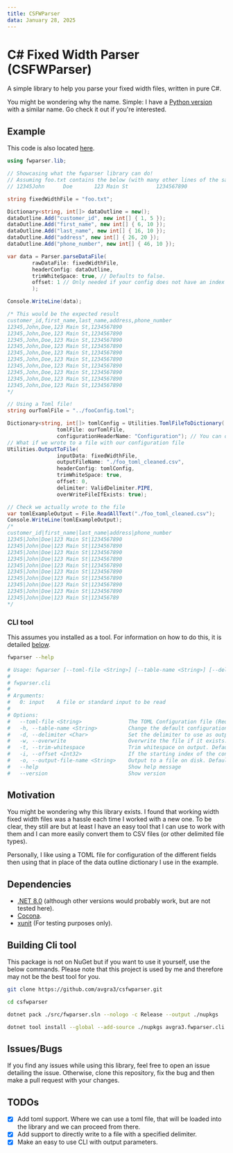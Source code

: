 ```yaml
---
title: CSFWParser
data: January 28, 2025
---
```

# C# Fixed Width Parser (CSFWParser)

A simple library to help you parse your fixed width files, written in pure C#.

You might be wondering why the name. Simple: I have a [Python version](https://github.com/avgra3/fwparser/) with a similar name. Go check it out if you're interested.

## Example

This code is also located [here](./src/fwparser.example/Program.cs).

```cs
using fwparser.lib;

// Showcasing what the fwparser library can do!
// Assuming foo.txt contains the below (with many other lines of the same text).
// 12345John      Doe       123 Main St         1234567890

string fixedWidthFile = "foo.txt";

Dictionary<string, int[]> dataOutline = new();
dataOutline.Add("customer_id", new int[] { 1, 5 });
dataOutline.Add("first_name", new int[] { 6, 10 });
dataOutline.Add("last_name", new int[] { 16, 10 });
dataOutline.Add("address", new int[] { 26, 20 });
dataOutline.Add("phone_number", new int[] { 46, 10 });

var data = Parser.parseDataFile(
        rawDataFile: fixedWidthFile,
        headerConfig: dataOutline,
        trimWhiteSpace: true, // Defaults to false.
        offset: 1 // Only needed if your config does not have an index of zero
        );

Console.WriteLine(data);

/* This would be the expected result
customer_id,first_name,last_name,address,phone_number
12345,John,Doe,123 Main St,1234567890
12345,John,Doe,123 Main St,1234567890
12345,John,Doe,123 Main St,1234567890
12345,John,Doe,123 Main St,1234567890
12345,John,Doe,123 Main St,1234567890
12345,John,Doe,123 Main St,1234567890
12345,John,Doe,123 Main St,1234567890
12345,John,Doe,123 Main St,1234567890
12345,John,Doe,123 Main St,1234567890
12345,John,Doe,123 Main St,1234567890
*/

// Using a Toml file!
string ourTomlFile = "../fooConfig.toml";

Dictionary<string, int[]> tomlConfig = Utilities.TomlFileToDictionary(
                tomlFile: ourTomlFile,
                configurationHeaderName: "Configuration"); // You can define the name or use the default
// What if we wrote to a file with our configuration file
Utilities.OutputToFile(
                inputData: fixedWidthFile,
                outputFileName: "./foo_toml_cleaned.csv",
                headerConfig: tomlConfig,
                trimWhiteSpace: true,
                offset: 0,
                delimiter: ValidDelimiter.PIPE,
                overWriteFileIfExists: true);

// Check we actually wrote to the file
var tomlExampleOutput = File.ReadAllText("./foo_toml_cleaned.csv");
Console.WriteLine(tomlExampleOutput);
/*
customer_id|first_name|last_name|address|phone_number
12345|John|Doe|123 Main St|1234567890
12345|John|Doe|123 Main St|1234567890
12345|John|Doe|123 Main St|1234567890
12345|John|Doe|123 Main St|1234567890
12345|John|Doe|123 Main St|1234567890
12345|John|Doe|123 Main St|1234567890
12345|John|Doe|123 Main St|1234567890
12345|John|Doe|123 Main St|1234567890
12345|John|Doe|123 Main St|1234567890
12345|John|Doe|123 Main St|123456789
*/
```

### CLI tool

This assumes you installed as a tool. For information on how to do this, it is detailed [below](##building-cli-tool).

```bash
fwparser --help

# Usage: fwparser [--toml-file <String>] [--table-name <String>] [--delimiter <Char>] [--overwrite] [--trim-whitespace] [--offset <Int32>] [--output-file-name <String>] [--help] [--version] input
#
# fwparser.cli
#
# Arguments:
#   0: input    A file or standard input to be read
#
# Options:
#   --toml-file <String>               The TOML Configuration file (Required)
#   -h, --table-name <String>          Change the default configuration table name from "Configuration" (Required)
#   -d, --delimiter <Char>             Set the delimiter to use as output. Default = "," (Required)
#   -w, --overwrite                    Overwrite the file if it exists. Defaults to true
#   -t, --trim-whitespace              Trim whitespace on output. Default is false
#   -i, --offset <Int32>               If the starting index of the configuration file is not zero (Required)
#   -o, --output-file-name <String>    Output to a file on disk. Defaults to sending to standard out
#   --help                             Show help message
#   --version                          Show version
```

## Motivation

You might be wondering why this library exists. I found that working width fixed width files was a hassle each time I worked with a new one. To be clear, they still are but at least I have an easy tool that I can use to work with them and I can more easily convert them to CSV files (or other delimited file types).

Personally, I like using a TOML file for configuration of the different fields then using that in place of the data outline dictionary I use in the example.

## Dependencies

- [.NET 8.0](https://dotnet.microsoft.com/en-us/download/dotnet/8.0) (although other versions would probably work, but are not tested here).
- [Cocona](https://github.com/mayuki/Cocona).
- [xunit](https://xunit.net/) (For testing purposes only).

## Building Cli tool

This package is not on NuGet but if you want to use it yourself, use the below commands. Please note that this project is used by me and therefore may not be the best tool for you.

```bash
git clone https://github.com/avgra3/csfwparser.git

cd csfwparser

dotnet pack ./src/fwparser.sln --nologo -c Release --output ./nupkgs

dotnet tool install --global --add-source ./nupkgs avgra3.fwparser.cli
```
## Issues/Bugs

If you find any issues while using this library, feel free to open an issue detailing the issue. Otherwise, clone this repository, fix the bug and then make a pull request with your changes.

## TODOs

- [x] Add toml support. Where we can use a toml file, that will be loaded into the library and we can proceed from there.
- [x] Add support to directly write to a file with a specified delimiter.
- [x] Make an easy to use CLI with output parameters.
